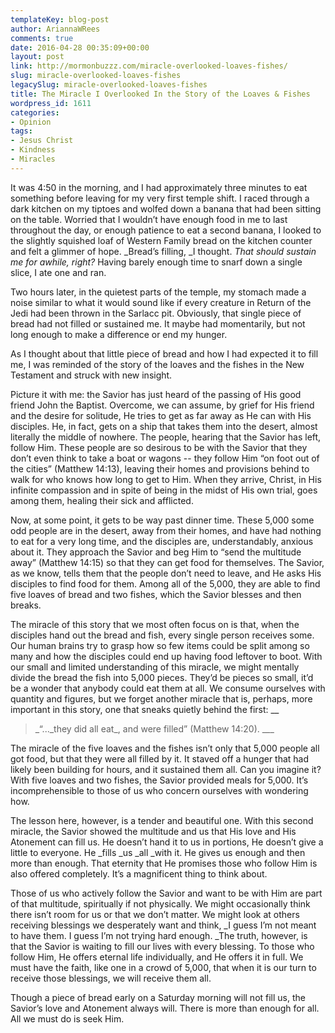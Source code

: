 ```yaml
---
templateKey: blog-post
author: AriannaWRees
comments: true
date: 2016-04-28 00:35:09+00:00
layout: post
link: http://mormonbuzzz.com/miracle-overlooked-loaves-fishes/
slug: miracle-overlooked-loaves-fishes
legacySlug: miracle-overlooked-loaves-fishes
title: The Miracle I Overlooked In the Story of the Loaves & Fishes
wordpress_id: 1611
categories:
- Opinion
tags:
- Jesus Christ
- Kindness
- Miracles
---
```


It was 4:50 in the morning, and I had approximately three minutes to eat something before leaving for my very first temple shift. I raced through a dark kitchen on my tiptoes and wolfed down a banana that had been sitting on the table. Worried that I wouldn’t have enough food in me to last throughout the day, or enough patience to eat a second banana, I looked to the slightly squished loaf of Western Family bread on the kitchen counter and felt a glimmer of hope. _Bread’s filling, _I thought. _That should sustain me for awhile, right?_ Having barely enough time to snarf down a single slice, I ate one and ran. 

Two hours later, in the quietest parts of the temple, my stomach made a noise similar to what it would sound like if every creature in Return of the Jedi had been thrown in the Sarlacc pit. Obviously, that single piece of bread had not filled or sustained me. It maybe had momentarily, but not long enough to make a difference or end my hunger. 

As I thought about that little piece of bread and how I had expected it to fill me, I was reminded of the story of the loaves and the fishes in the New Testament and struck with new insight. 

Picture it with me: the Savior has just heard of the passing of His good friend John the Baptist. Overcome, we can assume, by grief for His friend and the desire for solitude, He tries to get as far away as He can with His disciples. He, in fact, gets on a ship that takes them into the desert, almost literally the middle of nowhere. The people, hearing that the Savior has left, follow Him. These people are so desirous to be with the Savior that they don’t even think to take a boat or wagons -- they follow Him “on foot out of the cities” (Matthew 14:13), leaving their homes and provisions behind to walk for who knows how long to get to Him. When they arrive, Christ, in His infinite compassion and in spite of being in the midst of His own trial, goes among them, healing their sick and afflicted. 

Now, at some point, it gets to be way past dinner time. These 5,000 some odd people are in the desert, away from their homes, and have had nothing to eat for a very long time, and the disciples are, understandably, anxious about it. They approach the Savior and beg Him to “send the multitude away” (Matthew 14:15) so that they can get food for themselves. The Savior, as we know, tells them that the people don’t need to leave, and He asks His disciples to find food for them. Among all of the 5,000, they are able to find five loaves of bread and two fishes, which the Savior blesses and then breaks. 

The miracle of this story that we most often focus on is that, when the disciples hand out the bread and fish, every single person receives some. Our human brains try to grasp how so few items could be split among so many and how the disciples could end up having food leftover to boot. With our small and limited understanding of this miracle, we might mentally divide the bread the fish into 5,000 pieces. They’d be pieces so small, it’d be a wonder that anybody could eat them at all. We consume ourselves with quantity and figures, but we forget another miracle that is, perhaps, more important in this story, one that sneaks quietly behind the first: 
__


<blockquote>_“..._they did all eat_, and were filled” (Matthew 14:20). ___

</blockquote>


The miracle of the five loaves and the fishes isn’t only that 5,000 people all got food, but that they were all filled by it. It staved off a hunger that had likely been building for hours, and it sustained them all. Can you imagine it? With five loaves and two fishes, the Savior provided meals for 5,000. It’s incomprehensible to those of us who concern ourselves with wondering how. 

The lesson here, however, is a tender and beautiful one. With this second miracle, the Savior showed the multitude and us that His love and His Atonement can fill us. He doesn’t hand it to us in portions, He doesn’t give a little to everyone. He _fills _us _all _with it. He gives us enough and then more than enough. That eternity that He promises those who follow Him is also offered completely. It’s a magnificent thing to think about. 

Those of us who actively follow the Savior and want to be with Him are part of that multitude, spiritually if not physically. We might occasionally think there isn’t room for us or that we don’t matter. We might look at others receiving blessings we desperately want and think, _I guess I’m not meant to have them. I guess I’m not trying hard enough. _The truth, however, is that the Savior is waiting to fill our lives with every blessing. To those who follow Him, He offers eternal life individually, and He offers it in full. We must have the faith, like one in a crowd of 5,000, that when it is our turn to receive those blessings, we will receive them all. 

Though a piece of bread early on a Saturday morning will not fill us, the Savior’s love and Atonement always will. There is more than enough for all. All we must do is seek Him.  

